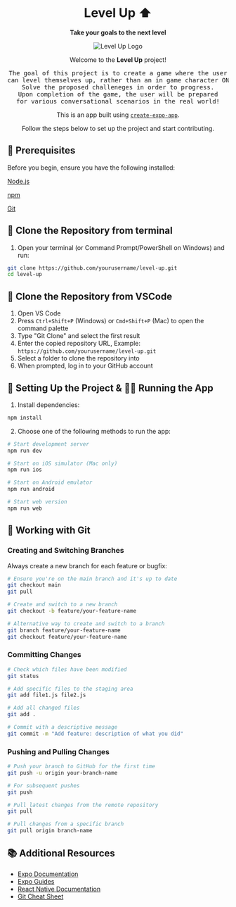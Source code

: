 <div align="center">
<h1>Level Up ⬆️</h1>
   
**Take your goals to the next level**
   
![Level Up Logo](https://cdn-icons-png.flaticon.com/128/5184/5184141.png)

Welcome to the **Level Up** project!
<pre>
The goal of this project is to create a game where the user
can level themselves up, rather than an in game character ONLY.
Solve the proposed challeneges in order to progress.
Upon completion of the game, the user will be prepared
for various conversational scenarios in the real world!
</pre>

This is an app built using [`create-expo-app`](https://www.npmjs.com/package/create-expo-app). 

Follow the steps below to set up the project and start contributing.
</div>


## 🚨 Prerequisites

Before you begin, ensure you have the following installed:

[Node.js](https://nodejs.org/)

[npm](https://www.npmjs.com/)

[Git](https://git-scm.com/)


## 👾 Clone the Repository from terminal

1. Open your terminal (or Command Prompt/PowerShell on Windows) and run:

```bash
git clone https://github.com/yourusername/level-up.git
cd level-up
```


## 🗿 Clone the Repository from VSCode

1. Open VS Code
2. Press `Ctrl+Shift+P` (Windows) or `Cmd+Shift+P` (Mac) to open the command palette
3. Type "Git Clone" and select the first result
4. Enter the copied repository URL, Example: `https://github.com/yourusername/level-up.git`
5. Select a folder to clone the repository into
6. When prompted, log in to your GitHub account


## 🚀 Setting Up the Project & 🏃‍♂️ Running the App

1. Install dependencies:

```bash
npm install
```

2. Choose one of the following methods to run the app:

```bash
# Start development server
npm run dev

# Start on iOS simulator (Mac only)
npm run ios

# Start on Android emulator
npm run android

# Start web version
npm run web
```

## 🔨 Working with Git

### Creating and Switching Branches

Always create a new branch for each feature or bugfix:

```bash
# Ensure you're on the main branch and it's up to date
git checkout main
git pull

# Create and switch to a new branch
git checkout -b feature/your-feature-name

# Alternative way to create and switch to a branch
git branch feature/your-feature-name
git checkout feature/your-feature-name
```

### Committing Changes

```bash
# Check which files have been modified
git status

# Add specific files to the staging area
git add file1.js file2.js

# Add all changed files
git add .

# Commit with a descriptive message
git commit -m "Add feature: description of what you did"
```

### Pushing and Pulling Changes

```bash
# Push your branch to GitHub for the first time
git push -u origin your-branch-name

# For subsequent pushes
git push

# Pull latest changes from the remote repository
git pull

# Pull changes from a specific branch
git pull origin branch-name
```


## 📚 Additional Resources

- [Expo Documentation](https://docs.expo.dev/)
- [Expo Guides](https://docs.expo.dev/guides)
- [React Native Documentation](https://reactnative.dev/docs/getting-started)
- [Git Cheat Sheet](https://education.github.com/git-cheat-sheet-education.pdf)
